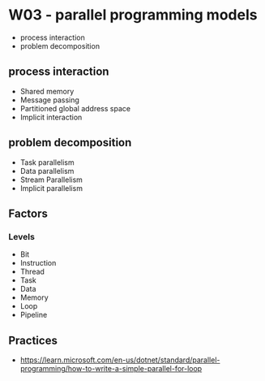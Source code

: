 
# W03 - parallel programming models
- process interaction
- problem decomposition

  
## process interaction 
- Shared memory
- Message passing
- Partitioned global address space
- Implicit interaction

## problem decomposition
- Task parallelism
- Data parallelism
- Stream Parallelism
- Implicit parallelism

## Factors

### Levels
- Bit
- Instruction
- Thread
- Task
- Data
- Memory
- Loop
- Pipeline

## Practices
- https://learn.microsoft.com/en-us/dotnet/standard/parallel-programming/how-to-write-a-simple-parallel-for-loop 
